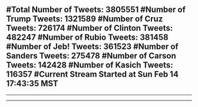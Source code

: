 #Total Number of Tweets: 3805551 
#Number of Trump Tweets: 1321589
#Number of Cruz Tweets: 726174
#Number of Clinton Tweets: 482247
#Number of Rubio Tweets: 381458
#Number of Jeb! Tweets: 361523
#Number of Sanders Tweets: 275478
#Number of Carson Tweets: 142428
#Number of Kasich Tweets: 116357
#Current Stream Started at Sun Feb 14 17:43:35 MST
---
---
---
